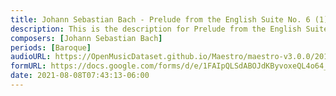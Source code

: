 ```yaml
---
title: Johann Sebastian Bach - Prelude from the English Suite No. 6 (1)
description: This is the description for Prelude from the English Suite No. 6 by Johann Sebastian Bach
composers: [Johann Sebastian Bach]
periods: [Baroque]
audioURL: https://OpenMusicDataset.github.io/Maestro/maestro-v3.0.0/2013/ORIG-MIDI_02_7_7_13_Group__MID--AUDIO_19_R1_2013_wav--1.midi
formURL: https://docs.google.com/forms/d/e/1FAIpQLSdABOJdKByvoxeQL4o64_a-CorrGhED6riVHTdbrDAo7OWZsQ/viewform
date: 2021-08-08T07:43:13-06:00
---
```

